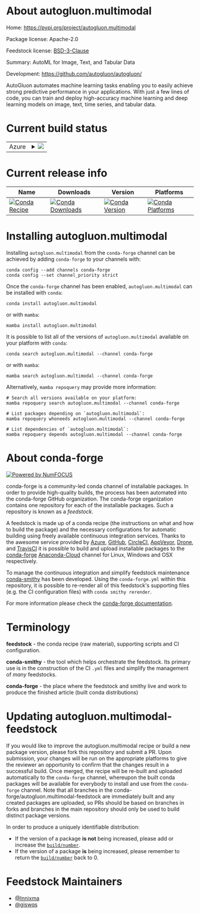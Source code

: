 About autogluon.multimodal
==========================

Home: https://pypi.org/project/autogluon.multimodal

Package license: Apache-2.0

Feedstock license: [BSD-3-Clause](https://github.com/conda-forge/autogluon.multimodal-feedstock/blob/main/LICENSE.txt)

Summary: AutoML for Image, Text, and Tabular Data

Development: https://github.com/autogluon/autogluon/

AutoGluon automates machine learning tasks enabling you to easily achieve strong
predictive performance in your applications. With just a few lines of code, you
can train and deploy high-accuracy machine learning and deep learning models on
image, text, time series, and tabular data.


Current build status
====================


<table>
    
  <tr>
    <td>Azure</td>
    <td>
      <details>
        <summary>
          <a href="https://dev.azure.com/conda-forge/feedstock-builds/_build/latest?definitionId=18493&branchName=main">
            <img src="https://dev.azure.com/conda-forge/feedstock-builds/_apis/build/status/autogluon.multimodal-feedstock?branchName=main">
          </a>
        </summary>
        <table>
          <thead><tr><th>Variant</th><th>Status</th></tr></thead>
          <tbody><tr>
              <td>linux_64_cuda_compiler_version11.2python3.8.____cpython</td>
              <td>
                <a href="https://dev.azure.com/conda-forge/feedstock-builds/_build/latest?definitionId=18493&branchName=main">
                  <img src="https://dev.azure.com/conda-forge/feedstock-builds/_apis/build/status/autogluon.multimodal-feedstock?branchName=main&jobName=linux&configuration=linux%20linux_64_cuda_compiler_version11.2python3.8.____cpython" alt="variant">
                </a>
              </td>
            </tr><tr>
              <td>linux_64_cuda_compiler_version11.2python3.9.____cpython</td>
              <td>
                <a href="https://dev.azure.com/conda-forge/feedstock-builds/_build/latest?definitionId=18493&branchName=main">
                  <img src="https://dev.azure.com/conda-forge/feedstock-builds/_apis/build/status/autogluon.multimodal-feedstock?branchName=main&jobName=linux&configuration=linux%20linux_64_cuda_compiler_version11.2python3.9.____cpython" alt="variant">
                </a>
              </td>
            </tr><tr>
              <td>linux_64_cuda_compiler_versionNonepython3.8.____cpython</td>
              <td>
                <a href="https://dev.azure.com/conda-forge/feedstock-builds/_build/latest?definitionId=18493&branchName=main">
                  <img src="https://dev.azure.com/conda-forge/feedstock-builds/_apis/build/status/autogluon.multimodal-feedstock?branchName=main&jobName=linux&configuration=linux%20linux_64_cuda_compiler_versionNonepython3.8.____cpython" alt="variant">
                </a>
              </td>
            </tr><tr>
              <td>linux_64_cuda_compiler_versionNonepython3.9.____cpython</td>
              <td>
                <a href="https://dev.azure.com/conda-forge/feedstock-builds/_build/latest?definitionId=18493&branchName=main">
                  <img src="https://dev.azure.com/conda-forge/feedstock-builds/_apis/build/status/autogluon.multimodal-feedstock?branchName=main&jobName=linux&configuration=linux%20linux_64_cuda_compiler_versionNonepython3.9.____cpython" alt="variant">
                </a>
              </td>
            </tr><tr>
              <td>osx_64_python3.8.____cpython</td>
              <td>
                <a href="https://dev.azure.com/conda-forge/feedstock-builds/_build/latest?definitionId=18493&branchName=main">
                  <img src="https://dev.azure.com/conda-forge/feedstock-builds/_apis/build/status/autogluon.multimodal-feedstock?branchName=main&jobName=osx&configuration=osx%20osx_64_python3.8.____cpython" alt="variant">
                </a>
              </td>
            </tr><tr>
              <td>osx_64_python3.9.____cpython</td>
              <td>
                <a href="https://dev.azure.com/conda-forge/feedstock-builds/_build/latest?definitionId=18493&branchName=main">
                  <img src="https://dev.azure.com/conda-forge/feedstock-builds/_apis/build/status/autogluon.multimodal-feedstock?branchName=main&jobName=osx&configuration=osx%20osx_64_python3.9.____cpython" alt="variant">
                </a>
              </td>
            </tr><tr>
              <td>osx_arm64_python3.8.____cpython</td>
              <td>
                <a href="https://dev.azure.com/conda-forge/feedstock-builds/_build/latest?definitionId=18493&branchName=main">
                  <img src="https://dev.azure.com/conda-forge/feedstock-builds/_apis/build/status/autogluon.multimodal-feedstock?branchName=main&jobName=osx&configuration=osx%20osx_arm64_python3.8.____cpython" alt="variant">
                </a>
              </td>
            </tr><tr>
              <td>osx_arm64_python3.9.____cpython</td>
              <td>
                <a href="https://dev.azure.com/conda-forge/feedstock-builds/_build/latest?definitionId=18493&branchName=main">
                  <img src="https://dev.azure.com/conda-forge/feedstock-builds/_apis/build/status/autogluon.multimodal-feedstock?branchName=main&jobName=osx&configuration=osx%20osx_arm64_python3.9.____cpython" alt="variant">
                </a>
              </td>
            </tr>
          </tbody>
        </table>
      </details>
    </td>
  </tr>
</table>

Current release info
====================

| Name | Downloads | Version | Platforms |
| --- | --- | --- | --- |
| [![Conda Recipe](https://img.shields.io/badge/recipe-autogluon.multimodal-green.svg)](https://anaconda.org/conda-forge/autogluon.multimodal) | [![Conda Downloads](https://img.shields.io/conda/dn/conda-forge/autogluon.multimodal.svg)](https://anaconda.org/conda-forge/autogluon.multimodal) | [![Conda Version](https://img.shields.io/conda/vn/conda-forge/autogluon.multimodal.svg)](https://anaconda.org/conda-forge/autogluon.multimodal) | [![Conda Platforms](https://img.shields.io/conda/pn/conda-forge/autogluon.multimodal.svg)](https://anaconda.org/conda-forge/autogluon.multimodal) |

Installing autogluon.multimodal
===============================

Installing `autogluon.multimodal` from the `conda-forge` channel can be achieved by adding `conda-forge` to your channels with:

```
conda config --add channels conda-forge
conda config --set channel_priority strict
```

Once the `conda-forge` channel has been enabled, `autogluon.multimodal` can be installed with `conda`:

```
conda install autogluon.multimodal
```

or with `mamba`:

```
mamba install autogluon.multimodal
```

It is possible to list all of the versions of `autogluon.multimodal` available on your platform with `conda`:

```
conda search autogluon.multimodal --channel conda-forge
```

or with `mamba`:

```
mamba search autogluon.multimodal --channel conda-forge
```

Alternatively, `mamba repoquery` may provide more information:

```
# Search all versions available on your platform:
mamba repoquery search autogluon.multimodal --channel conda-forge

# List packages depending on `autogluon.multimodal`:
mamba repoquery whoneeds autogluon.multimodal --channel conda-forge

# List dependencies of `autogluon.multimodal`:
mamba repoquery depends autogluon.multimodal --channel conda-forge
```


About conda-forge
=================

[![Powered by
NumFOCUS](https://img.shields.io/badge/powered%20by-NumFOCUS-orange.svg?style=flat&colorA=E1523D&colorB=007D8A)](https://numfocus.org)

conda-forge is a community-led conda channel of installable packages.
In order to provide high-quality builds, the process has been automated into the
conda-forge GitHub organization. The conda-forge organization contains one repository
for each of the installable packages. Such a repository is known as a *feedstock*.

A feedstock is made up of a conda recipe (the instructions on what and how to build
the package) and the necessary configurations for automatic building using freely
available continuous integration services. Thanks to the awesome service provided by
[Azure](https://azure.microsoft.com/en-us/services/devops/), [GitHub](https://github.com/),
[CircleCI](https://circleci.com/), [AppVeyor](https://www.appveyor.com/),
[Drone](https://cloud.drone.io/welcome), and [TravisCI](https://travis-ci.com/)
it is possible to build and upload installable packages to the
[conda-forge](https://anaconda.org/conda-forge) [Anaconda-Cloud](https://anaconda.org/)
channel for Linux, Windows and OSX respectively.

To manage the continuous integration and simplify feedstock maintenance
[conda-smithy](https://github.com/conda-forge/conda-smithy) has been developed.
Using the ``conda-forge.yml`` within this repository, it is possible to re-render all of
this feedstock's supporting files (e.g. the CI configuration files) with ``conda smithy rerender``.

For more information please check the [conda-forge documentation](https://conda-forge.org/docs/).

Terminology
===========

**feedstock** - the conda recipe (raw material), supporting scripts and CI configuration.

**conda-smithy** - the tool which helps orchestrate the feedstock.
                   Its primary use is in the construction of the CI ``.yml`` files
                   and simplify the management of *many* feedstocks.

**conda-forge** - the place where the feedstock and smithy live and work to
                  produce the finished article (built conda distributions)


Updating autogluon.multimodal-feedstock
=======================================

If you would like to improve the autogluon.multimodal recipe or build a new
package version, please fork this repository and submit a PR. Upon submission,
your changes will be run on the appropriate platforms to give the reviewer an
opportunity to confirm that the changes result in a successful build. Once
merged, the recipe will be re-built and uploaded automatically to the
`conda-forge` channel, whereupon the built conda packages will be available for
everybody to install and use from the `conda-forge` channel.
Note that all branches in the conda-forge/autogluon.multimodal-feedstock are
immediately built and any created packages are uploaded, so PRs should be based
on branches in forks and branches in the main repository should only be used to
build distinct package versions.

In order to produce a uniquely identifiable distribution:
 * If the version of a package **is not** being increased, please add or increase
   the [``build/number``](https://docs.conda.io/projects/conda-build/en/latest/resources/define-metadata.html#build-number-and-string).
 * If the version of a package **is** being increased, please remember to return
   the [``build/number``](https://docs.conda.io/projects/conda-build/en/latest/resources/define-metadata.html#build-number-and-string)
   back to 0.

Feedstock Maintainers
=====================

* [@Innixma](https://github.com/Innixma/)
* [@giswqs](https://github.com/giswqs/)

